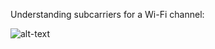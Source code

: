 Understanding subcarriers for a Wi-Fi channel:

![alt-text](https://github.com/nelson-wpwang/Occupancy-Sensing-WiFi/tree/main/Data_Analysis/wifi-subcarriers.jpg)

